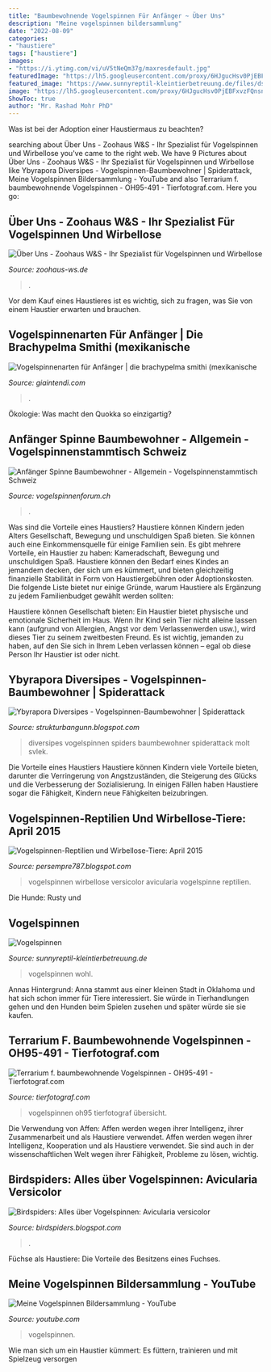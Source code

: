 ```yaml
---
title: "Baumbewohnende Vogelspinnen Für Anfänger ~ Über Uns"
description: "Meine vogelspinnen bildersammlung"
date: "2022-08-09"
categories:
- "haustiere"
tags: ["haustiere"]
images:
- "https://i.ytimg.com/vi/uV5tNeQm37g/maxresdefault.jpg"
featuredImage: "https://lh5.googleusercontent.com/proxy/6HJgucHsv0PjEBFxvzFQnsnd9pjgqHIlJG8En12RsD2Hz8peKvuTUxGz0cBgd7qNbRjHDEzbo8WoLtYA6wP_BqT05mj2gXjcUb926IWL6Xyx=s0-d"
featured_image: "https://www.sunnyreptil-kleintierbetreuung.de/files/dscf4186.jpg"
image: "https://lh5.googleusercontent.com/proxy/6HJgucHsv0PjEBFxvzFQnsnd9pjgqHIlJG8En12RsD2Hz8peKvuTUxGz0cBgd7qNbRjHDEzbo8WoLtYA6wP_BqT05mj2gXjcUb926IWL6Xyx=s0-d"
ShowToc: true
author: "Mr. Rashad Mohr PhD"
---
```



Was ist bei der Adoption einer Haustiermaus zu beachten?

	

		
searching about Über Uns - Zoohaus W&amp;S - Ihr Spezialist für Vogelspinnen und Wirbellose you've came to the right web. We have 9 Pictures about Über Uns - Zoohaus W&amp;S - Ihr Spezialist für Vogelspinnen und Wirbellose like Ybyrapora Diversipes - Vogelspinnen-Baumbewohner | Spiderattack, Meine Vogelspinnen Bildersammlung - YouTube and also Terrarium f. baumbewohnende Vogelspinnen - OH95-491 - Tierfotograf.com. Here you go:
		
    
## Über Uns - Zoohaus W&amp;S - Ihr Spezialist Für Vogelspinnen Und Wirbellose

<img loading=lazy src="https://image.jimcdn.com/app/cms/image/transf/dimension=548x10000:format=jpg/path/s7986a28198e57e8b/image/ia58739540163bfcb/version/1627402512/image.jpg" onerror="this.onerror=null;this.src='https://tse4.mm.bing.net/th?id=OIP.4MR1uubSLA4ltFMA8P9M9gHaFj&amp;pid=15.1';" alt="Über Uns - Zoohaus W&amp;S - Ihr Spezialist für Vogelspinnen und Wirbellose">

_Source: zoohaus-ws.de_

>. 

	

Vor dem Kauf eines Haustieres ist es wichtig, sich zu fragen, was Sie von einem Haustier erwarten und brauchen.

    
## Vogelspinnenarten Für Anfänger | Die Brachypelma Smithi (mexikanische

<img loading=lazy src="https://giaintendi.com/tjt/2wsPPewT8XWcL7whsCdr9QHaE7.jpg" onerror="this.onerror=null;this.src='https://tse1.mm.bing.net/th?id=OIP.vpP2oppi6R2J52S4gtB5RwAAAA&amp;pid=15.1';" alt="Vogelspinnenarten für Anfänger | die brachypelma smithi (mexikanische">

_Source: giaintendi.com_

>. 

	

Ökologie: Was macht den Quokka so einzigartig?

    
## Anfänger Spinne Baumbewohner - Allgemein - Vogelspinnenstammtisch Schweiz

<img loading=lazy src="https://uploads.tapatalk-cdn.com/20171016/7c7fff504a50b7b4683ba0d3e728c1ea.jpg" onerror="this.onerror=null;this.src='https://tse3.mm.bing.net/th?id=OIP.lHUxkToaQgaEsGECsAhx5QHaJ4&amp;pid=15.1';" alt="Anfänger Spinne Baumbewohner - Allgemein - Vogelspinnenstammtisch Schweiz">

_Source: vogelspinnenforum.ch_

>. 

	

Was sind die Vorteile eines Haustiers?
Haustiere können Kindern jeden Alters Gesellschaft, Bewegung und unschuldigen Spaß bieten. Sie können auch eine Einkommensquelle für einige Familien sein.
Es gibt mehrere Vorteile, ein Haustier zu haben: Kameradschaft, Bewegung und unschuldigen Spaß. Haustiere können den Bedarf eines Kindes an jemandem decken, der sich um es kümmert, und bieten gleichzeitig finanzielle Stabilität in Form von Haustiergebühren oder Adoptionskosten.
Die folgende Liste bietet nur einige Gründe, warum Haustiere als Ergänzung zu jedem Familienbudget gewählt werden sollten:

Haustiere können Gesellschaft bieten: Ein Haustier bietet physische und emotionale Sicherheit im Haus. Wenn Ihr Kind sein Tier nicht alleine lassen kann (aufgrund von Allergien, Angst vor dem Verlassenwerden usw.), wird dieses Tier zu seinem zweitbesten Freund. Es ist wichtig, jemanden zu haben, auf den Sie sich in Ihrem Leben verlassen können – egal ob diese Person Ihr Haustier ist oder nicht.

    
## Ybyrapora Diversipes - Vogelspinnen-Baumbewohner | Spiderattack

<img loading=lazy src="https://lh5.googleusercontent.com/proxy/6HJgucHsv0PjEBFxvzFQnsnd9pjgqHIlJG8En12RsD2Hz8peKvuTUxGz0cBgd7qNbRjHDEzbo8WoLtYA6wP_BqT05mj2gXjcUb926IWL6Xyx=s0-d" onerror="this.onerror=null;this.src='https://tse3.mm.bing.net/th?id=OIP.PEOaqeSDXPavAblN-soikAHaFm&amp;pid=15.1';" alt="Ybyrapora Diversipes - Vogelspinnen-Baumbewohner | Spiderattack">

_Source: strukturbangunn.blogspot.com_

>diversipes vogelspinnen spiders baumbewohner spiderattack molt svlek. 

	

Die Vorteile eines Haustiers
Haustiere können Kindern viele Vorteile bieten, darunter die Verringerung von Angstzuständen, die Steigerung des Glücks und die Verbesserung der Sozialisierung. In einigen Fällen haben Haustiere sogar die Fähigkeit, Kindern neue Fähigkeiten beizubringen.

    
## Vogelspinnen-Reptilien Und Wirbellose-Tiere: April 2015

<img loading=lazy src="https://1.bp.blogspot.com/-ZcgYYaGv0oQ/VT9GwIhtVJI/AAAAAAAAAEk/RirypGxlrqg/s1600/7809816263560313452.jpg" onerror="this.onerror=null;this.src='https://tse4.mm.bing.net/th?id=OIP.nA-6rOr9hAP4edNHHRKpHwHaFj&amp;pid=15.1';" alt="Vogelspinnen-Reptilien und Wirbellose-Tiere: April 2015">

_Source: persempre787.blogspot.com_

>vogelspinnen wirbellose versicolor avicularia vogelspinne reptilien. 

	

Die Hunde: Rusty und

    
## Vogelspinnen

<img loading=lazy src="https://www.sunnyreptil-kleintierbetreuung.de/files/dscf4186.jpg" onerror="this.onerror=null;this.src='https://tse3.mm.bing.net/th?id=OIP.u7Ut4uVTE2elLM6iTYVMNwHaJ4&amp;pid=15.1';" alt="Vogelspinnen">

_Source: sunnyreptil-kleintierbetreuung.de_

>vogelspinnen wohl. 

	

Annas Hintergrund: Anna stammt aus einer kleinen Stadt in Oklahoma und hat sich schon immer für Tiere interessiert. Sie würde in Tierhandlungen gehen und den Hunden beim Spielen zusehen und später würde sie sie kaufen.

    
## Terrarium F. Baumbewohnende Vogelspinnen - OH95-491 - Tierfotograf.com

<img loading=lazy src="http://www.tierfotograf.com/media/600-600-47330-0-0/OH95-491_terrarium-f-baumbewohnende-vogelspinnen.jpg" onerror="this.onerror=null;this.src='https://tse4.mm.bing.net/th?id=OIP.Ywac83PLINQi-IQmZpjAywHaE7&amp;pid=15.1';" alt="Terrarium f. baumbewohnende Vogelspinnen - OH95-491 - Tierfotograf.com">

_Source: tierfotograf.com_

>vogelspinnen oh95 tierfotograf übersicht. 

	

Die Verwendung von Affen: Affen werden wegen ihrer Intelligenz, ihrer Zusammenarbeit und als Haustiere verwendet.
Affen werden wegen ihrer Intelligenz, Kooperation und als Haustiere verwendet. Sie sind auch in der wissenschaftlichen Welt wegen ihrer Fähigkeit, Probleme zu lösen, wichtig.

    
## Birdspiders: Alles über Vogelspinnen: Avicularia Versicolor

<img loading=lazy src="http://4.bp.blogspot.com/-dcUE2yo9htk/Te4xPYTmlXI/AAAAAAAAAo8/25yLmX_F8GE/s1600/versi_adult.jpg" onerror="this.onerror=null;this.src='https://tse3.mm.bing.net/th?id=OIP.djVCocTX-v3nXwGQBuVQSgHaFj&amp;pid=15.1';" alt="Birdspiders: Alles über Vogelspinnen: Avicularia versicolor">

_Source: birdspiders.blogspot.com_

>. 

	

Füchse als Haustiere: Die Vorteile des Besitzens eines Fuchses.

    
## Meine Vogelspinnen Bildersammlung - YouTube

<img loading=lazy src="https://i.ytimg.com/vi/uV5tNeQm37g/maxresdefault.jpg" onerror="this.onerror=null;this.src='https://tse1.mm.bing.net/th?id=OIP.377C-CBYyafSiKiByv-ZpgHaEK&amp;pid=15.1';" alt="Meine Vogelspinnen Bildersammlung - YouTube">

_Source: youtube.com_

>vogelspinnen. 

	

Wie man sich um ein Haustier kümmert: Es füttern, trainieren und mit Spielzeug versorgen


